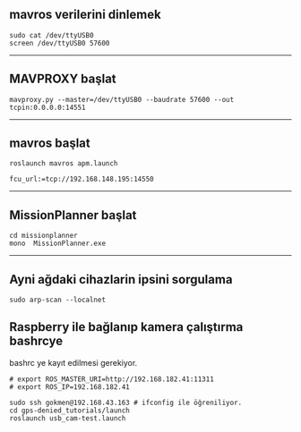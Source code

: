 ## mavros verilerini dinlemek

```
sudo cat /dev/ttyUSB0
screen /dev/ttyUSB0 57600
```
---------------------------------------------------------------------------------

## MAVPROXY başlat
```
mavproxy.py --master=/dev/ttyUSB0 --baudrate 57600 --out tcpin:0.0.0.0:14551
```

--------------------------------------------------------------
## mavros başlat

```
roslaunch mavros apm.launch

fcu_url:=tcp://192.168.148.195:14550
```
---------------------------------------------------------------------------------
## MissionPlanner başlat

```
cd missionplanner
mono  MissionPlanner.exe
```

---------------------------------------------------------------------------------

## Ayni ağdaki cihazlarin ipsini sorgulama
```
sudo arp-scan --localnet
```

## Raspberry ile bağlanıp kamera çalıştırma bashrcye
bashrc ye kayıt edilmesi gerekiyor.
```
# export ROS_MASTER_URI=http://192.168.182.41:11311 
# export ROS_IP=192.168.182.41
```

```
sudo ssh gokmen@192.168.43.163 # ifconfig ile öğreniliyor. 
cd gps-denied_tutorials/launch
roslaunch usb_cam-test.launch
```
